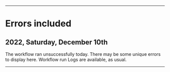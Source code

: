 
***

# Errors included

## 2022, Saturday, December 10th

The workflow ran unsuccessfully today. There may be some unique errors to display here. Workflow run Logs are available, as usual.

***
